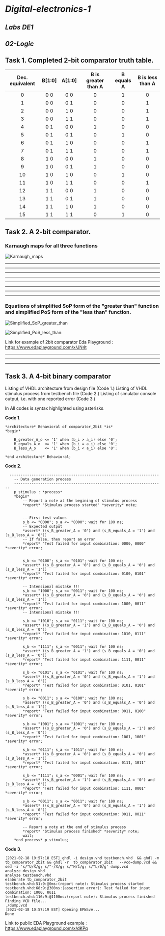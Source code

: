 # *Digital-electronics-1*

## *Labs DE1*

## *02-Logic*

## Task 1. Completed 2-bit comparator truth table.

| **Dec. equivalent** | **B[1:0]** | **A[1:0]** | **B is greater than A** | **B equals A** | **B is less than A** |
| :-: | :-: | :-: | :-: | :-: | :-: |
| 0 | 0 0 | 0 0 | 0 | 1 | 0 |
| 1 | 0 0 | 0 1 | 0 | 0 | 1 |
| 2 | 0 0 | 1 0 | 0 | 0 | 1 |
| 3 | 0 0 | 1 1 | 0 | 0 | 1 |
| 4 | 0 1 | 0 0 | 1 | 0 | 0 |
| 5 | 0 1 | 0 1 | 0 | 1 | 0 |
| 6 | 0 1 | 1 0 | 0 | 0 | 1 |
| 7 | 0 1 | 1 1 | 0 | 0 | 1 |
| 8 | 1 0 | 0 0 | 1 | 0 | 0 |
| 9 | 1 0 | 0 1 | 1 | 0 | 0 |
| 10 | 1 0 | 1 0 | 0 | 1 | 0 |
| 11 | 1 0 | 1 1 | 0 | 0 | 1 |
| 12 | 1 1 | 0 0 | 1 | 0 | 0 |
| 13 | 1 1 | 0 1 | 1 | 0 | 0 |
| 14 | 1 1 | 1 0 | 1 | 0 | 0 |
| 15 | 1 1 | 1 1 | 0 | 1 | 0 |


## Task 2. A 2-bit comparator.

### Karnaugh maps for all three functions

![Karnaugh_maps](Images/1.png)

--------------
--------------
--------------
--------------
--------------
--------------
--------------
--------------
### Equations of simplified SoP form of the "greater than" function and simplified PoS form of the "less than" function.

![Simplified_SoP_greater_than](Images/2.png)

![Simplified_PoS_less_than](Images/3.png)

Link for example of 2bit comparator Eda Playground : https://www.edaplayground.com/x/JN4t

--------------
--------------
--------------
## Task 3. A 4-bit binary comparator

Listing of VHDL architecture from design file (Code 1.)
Listing of VHDL stimulus process from testbench file (Code 2.)
Listing of simulator console output, i.e. with one reported error (Code 3.)

In All codes is syntax highlighted using asterisks. 

**Code 1.**
```
*architecture* Behavioral of comparator_2bit *is*
*begin*
 
	B_greater_A_o <= '1' when (b_i > a_i) else '0';
	B_equals_A_o  <= '1' when (b_i = a_i) else '0';
    B_less_A_o    <= '1' when (b_i < a_i) else '0';
	
*end architecture* Behavioral;

```

**Code 2.**
```
  --------------------------------------------------------------------
    -- Data generation process
    --------------------------------------------------------------------
    p_stimulus : *process*
    *begin*
        -- Report a note at the begining of stimulus process
        *report* "Stimulus process started" *severity* note;


        -- First test values
        s_b <= "0000"; s_a <= "0000"; wait for 100 ns;
        -- Expected output
        *assert* ((s_B_greater_A = '0') and (s_B_equals_A = '1') and (s_B_less_A = '0'))
        -- If false, then report an error
        *report* "Test failed for input combination: 0000, 0000" *severity* error;
        
        
        s_b <= "0100"; s_a <= "0101"; wait for 100 ns;
     	*assert* ((s_B_greater_A = '0') and (s_B_equals_A = '0') and (s_B_less_A = '1'))
        *report* "Test failed for input combination: 0100, 0101" *severity* error;
        
     	-- Intensional mistake !!!
       	s_b <= "1000"; s_a <= "0011"; wait for 100 ns;
        *assert* ((s_B_greater_A = '0') and (s_B_equals_A = '0') and (s_B_less_A = '1'))
        *report* "Test failed for input combination: 1000, 0011" *severity* error;
     	-- Intensional mistake !!!
     
        s_b <= "1010"; s_a <= "0111"; wait for 100 ns;
        *assert* ((s_B_greater_A = '1') and (s_B_equals_A = '0') and (s_B_less_A = '0'))
        *report* "Test failed for input combination: 1010, 0111" *severity* error;
     
        s_b <= "1111"; s_a <= "0011"; wait for 100 ns;
        *assert* ((s_B_greater_A = '1') and (s_B_equals_A = '0') and (s_B_less_A = '0'))
        *report* "Test failed for input combination: 1111, 0011" *severity* error;
      
        s_b <= "0101"; s_a <= "0101"; wait for 100 ns;
        *assert* ((s_B_greater_A = '0') and (s_B_equals_A = '1') and (s_B_less_A = '0'))
        *report* "Test failed for input combination: 0101, 0101" *severity* error;
    
        s_b <= "0011"; s_a <= "0100"; wait for 100 ns;
        *assert* ((s_B_greater_A = '0') and (s_B_equals_A = '0') and (s_B_less_A = '1'))
        *report* "Test failed for input combination: 0011, 0100" *severity* error;
    
        s_b <= "1001"; s_a <= "1001"; wait for 100 ns;
        *assert* ((s_B_greater_A = '0') and (s_B_equals_A = '1') and (s_B_less_A = '0'))
        *report* "Test failed for input combination: 1001, 1001" *severity* error;
    
        s_b <= "0111"; s_a <= "1011"; wait for 100 ns;
        *assert* ((s_B_greater_A = '0') and (s_B_equals_A = '0') and (s_B_less_A = '1'))
        *report* "Test failed for input combination: 0111, 1011" *severity* error;
    
        s_b <= "1111"; s_a <= "0001"; wait for 100 ns;
        *assert* ((s_B_greater_A = '1') and (s_B_equals_A = '0') and (s_B_less_A = '0'))
        *report* "Test failed for input combination: 1111, 0001" *severity* error;
    
        s_b <= "0011"; s_a <= "0011"; wait for 100 ns;
        *assert* ((s_B_greater_A = '0') and (s_B_equals_A = '1') and (s_B_less_A = '0'))
        *report* "Test failed for input combination: 0011, 0011" *severity* error;
    
        -- Report a note at the end of stimulus process
        *report* "Stimulus process finished" *severity* note;
        wait;
    *end process* p_stimulus;

```

**Code 3.**
```
[2021-02-18 10:57:18 EST] ghdl -i design.vhd testbench.vhd  && ghdl -m  tb_comparator_2bit && ghdl -r  tb_comparator_2bit   --vcd=dump.vcd && sed -i 's/^U/X/g; s/^-/X/g; s/^H/1/g; s/^L/0/g' dump.vcd 
analyze design.vhd
analyze testbench.vhd
elaborate tb_comparator_2bit
testbench.vhd:51:9:@0ms:(report note): Stimulus process started
testbench.vhd:68:9:@300ns:(assertion error): Test failed for input combination: 1000, 0011
testbench.vhd:116:9:@1100ns:(report note): Stimulus process finished
Finding VCD file...
./dump.vcd
[2021-02-18 10:57:19 EST] Opening EPWave...
Done
```

Link to public EDA Playground example : https://www.edaplayground.com/x/dKPq
